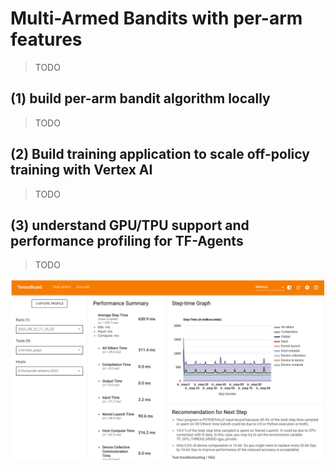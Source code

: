 # Multi-Armed Bandits with per-arm features

> TODO

## (1) build per-arm bandit algorithm locally

> TODO

## (2) Build training application to scale off-policy training with Vertex AI

> TODO

## (3) understand GPU/TPU support and performance profiling for TF-Agents 

> TODO

![alt text](https://github.com/tottenjordan/tf_vertex_agents/blob/main/imgs/agent_profiler_v1.png)